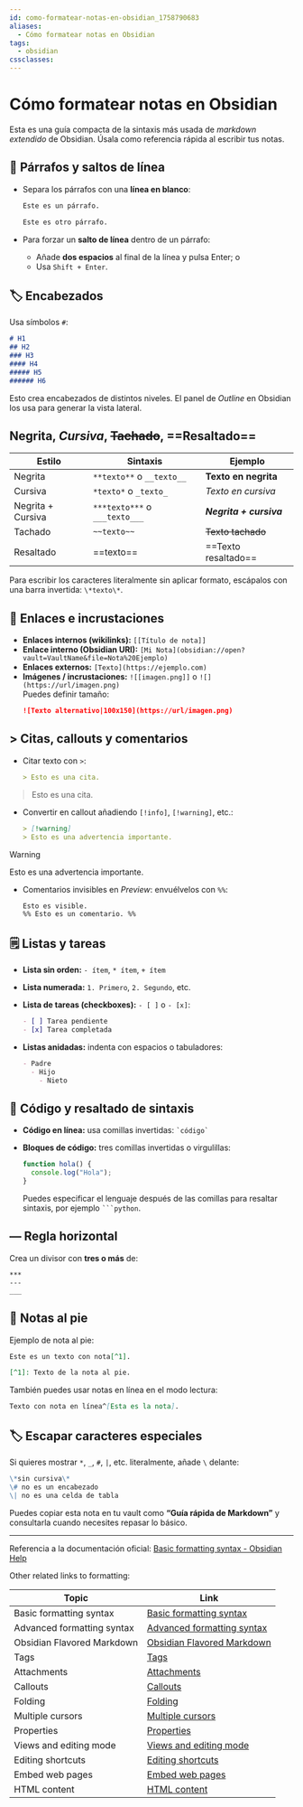 ```yaml
---
id: como-formatear-notas-en-obsidian_1758790683
aliases:
  - Cómo formatear notas en Obsidian
tags:
  - obsidian
cssclasses:
---
```

# Cómo formatear notas en Obsidian 

Esta es una guía compacta de la sintaxis más usada de *markdown extendido* de Obsidian. Úsala como referencia rápida al escribir tus notas.

## 📄 Párrafos y saltos de línea

- Separa los párrafos con una **línea en blanco**:

  ```md
  Este es un párrafo.

  Este es otro párrafo.
  ```

- Para forzar un **salto de línea** dentro de un párrafo:
  - Añade **dos espacios** al final de la línea y pulsa Enter; o  
  - Usa `Shift + Enter`.

## 🏷️ Encabezados

Usa símbolos `#`:  
```md
# H1
## H2
### H3
#### H4
##### H5
###### H6
```

Esto crea encabezados de distintos niveles. El panel de *Outline* en Obsidian los usa para generar la vista lateral.

## **Negrita**, *Cursiva*, ~~Tachado~~, ==Resaltado==

| Estilo            | Sintaxis                      | Ejemplo                 |
| ----------------- | ----------------------------- | ----------------------- |
| Negrita           | `**texto**` o `__texto__`     | **Texto en negrita**    |
| Cursiva           | `*texto*` o `_texto_`         | *Texto en cursiva*      |
| Negrita + Cursiva | `***texto***` o `___texto___` | ***Negrita + cursiva*** |
| Tachado           | `~~texto~~`                   | ~~Texto tachado~~       |
| Resaltado         | ==texto==                     | ==Texto resaltado==     |

Para escribir los caracteres literalmente sin aplicar formato, escápalos con una barra invertida: `\*texto\*`.

## 🔗 Enlaces e incrustaciones

- **Enlaces internos (wikilinks):** `[[Título de nota]]`  
- **Enlace interno (Obsidian URI):** `[Mi Nota](obsidian://open?vault=VaultName&file=Nota%20Ejemplo)`  
- **Enlaces externos:** `[Texto](https://ejemplo.com)`  
- **Imágenes / incrustaciones:** `![[imagen.png]]` o `![](https://url/imagen.png)`  
  Puedes definir tamaño:  
  ```md
  ![Texto alternativo|100x150](https://url/imagen.png)
  ```

## > Citas, callouts y comentarios

- Citar texto con `>`:

  ```md
  > Esto es una cita.
  ```

> Esto es una cita.

- Convertir en callout añadiendo `[!info]`, `[!warning]`, etc.:

  ```md
  > [!warning]
  > Esto es una advertencia importante.
  ```

> [!warning]
  > Esto es una advertencia importante.

- Comentarios invisibles en *Preview*: envuélvelos con `%%`:

  ```md
  Esto es visible.  
  %% Esto es un comentario. %%
  ```

## 🗒️ Listas y tareas

- **Lista sin orden:** `- ítem`, `* ítem`, `+ ítem`  
- **Lista numerada:** `1. Primero`, `2. Segundo`, etc.  
- **Lista de tareas (checkboxes):** `- [ ]` o `- [x]`:

  ```md
  - [ ] Tarea pendiente
  - [x] Tarea completada
  ```

- **Listas anidadas:** indenta con espacios o tabuladores:

  ```md
  - Padre
    - Hijo
      - Nieto
  ```

## 🧰 Código y resaltado de sintaxis

- **Código en línea:** usa comillas invertidas: `` `código` ``  
- **Bloques de código:** tres comillas invertidas o virgulillas:

  ```js
  function hola() {
    console.log("Hola");
  }
  ```

  Puedes especificar el lenguaje después de las comillas para resaltar sintaxis, por ejemplo ` ```python `.

## — Regla horizontal

Crea un divisor con **tres o más** de:

```
***
---
___
```

## 🧾 Notas al pie

Ejemplo de nota al pie:

```md
Este es un texto con nota[^1].

[^1]: Texto de la nota al pie.
```

También puedes usar notas en línea en el modo lectura:

```md
Texto con nota en línea^[Esta es la nota].
```

## 🏷️ Escapar caracteres especiales

Si quieres mostrar `*`, `_`, `#`, `|`, etc. literalmente, añade `\` delante:

```md
\*sin cursiva\*  
\# no es un encabezado  
\| no es una celda de tabla  
```

Puedes copiar esta nota en tu vault como **“Guía rápida de Markdown”** y consultarla cuando necesites repasar lo básico.

---
Referencia a la documentación oficial: [Basic formatting syntax - Obsidian Help](https://help.obsidian.md/syntax)

Other related links to formatting:

| Topic                       | Link                                                                 |
|-----------------------------|----------------------------------------------------------------------|
| Basic formatting syntax     | [Basic formatting syntax](https://help.obsidian.md/Editing+and+formatting/Basic+formatting+syntax) |
| Advanced formatting syntax  | [Advanced formatting syntax](https://help.obsidian.md/Editing+and+formatting/Advanced+formatting+syntax) |
| Obsidian Flavored Markdown  | [Obsidian Flavored Markdown](https://help.obsidian.md/Editing+and+formatting/Obsidian+Flavored+Markdown) |
| Tags                        | [Tags](https://help.obsidian.md/Editing+and+formatting/Tags)         |
| Attachments                 | [Attachments](https://help.obsidian.md/Editing+and+formatting/Attachments) |
| Callouts                    | [Callouts](https://help.obsidian.md/Editing+and+formatting/Callouts) |
| Folding                     | [Folding](https://help.obsidian.md/Editing+and+formatting/Folding)   |
| Multiple cursors            | [Multiple cursors](https://help.obsidian.md/Editing+and+formatting/Multiple+cursors) |
| Properties                  | [Properties](https://help.obsidian.md/Editing+and+formatting/Properties) |
| Views and editing mode      | [Views and editing mode](https://help.obsidian.md/Editing+and+formatting/Views+and+editing+mode) |
| Editing shortcuts           | [Editing shortcuts](https://help.obsidian.md/Editing+and+formatting/Editing+shortcuts) |
| Embed web pages             | [Embed web pages](https://help.obsidian.md/Editing+and+formatting/Embed+web+pages) |
| HTML content                | [HTML content](https://help.obsidian.md/Editing+and+formatting/HTML+content) |
